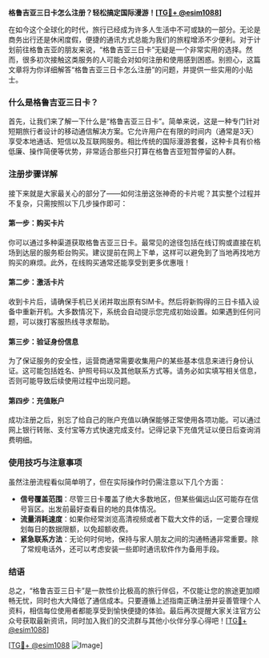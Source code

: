 **格鲁吉亚三日卡怎么注册？轻松搞定国际漫游！[[TG💪+ @esim1088](https://t.me/s/esim1088)]**

在如今这个全球化的时代，旅行已经成为许多人生活中不可或缺的一部分。无论是商务出行还是休闲度假，便捷的通讯方式总能为我们的旅程增添不少便利。对于计划前往格鲁吉亚的朋友来说，“格鲁吉亚三日卡”无疑是一个非常实用的选择。然而，很多初次接触这类服务的人可能会对如何注册和使用感到困惑。别担心，这篇文章将为你详细解答“格鲁吉亚三日卡怎么注册”的问题，并提供一些实用的小贴士。

### 什么是格鲁吉亚三日卡？

首先，让我们来了解一下什么是“格鲁吉亚三日卡”。简单来说，这是一种专门针对短期旅行者设计的移动通信解决方案。它允许用户在有限的时间内（通常是3天）享受本地通话、短信以及互联网服务。相比传统的国际漫游套餐，这种卡具有价格低廉、操作简便等优势，非常适合那些只打算在格鲁吉亚短暂停留的人群。

### 注册步骤详解

接下来就是大家最关心的部分了——如何注册这张神奇的卡片呢？其实整个过程并不复杂，只需按照以下几步操作即可：

#### 第一步：购买卡片
你可以通过多种渠道获取格鲁吉亚三日卡。最常见的途径包括在线订购或直接在机场到达层的服务柜台购买。建议提前在网上下单，这样可以避免到了当地再找地方购买的麻烦。此外，在线购买通常还能享受到更多优惠哦！

#### 第二步：激活卡片
收到卡片后，请确保手机已关闭并取出原有SIM卡。然后将新购得的三日卡插入设备中重新开机。大多数情况下，系统会自动提示您完成初始设置。如果遇到任何问题，可以拨打客服热线寻求帮助。

#### 第三步：验证身份信息
为了保证服务的安全性，运营商通常需要收集用户的某些基本信息来进行身份认证。这可能包括姓名、护照号码以及其他联系方式等。请务必如实填写相关信息，否则可能导致后续使用过程中出现问题。

#### 第四步：充值账户
成功注册之后，别忘了给自己的账户充值以确保能够正常使用各项功能。可以通过网上银行转账、支付宝等方式快速完成支付。记得记录下充值凭证以便日后查询消费明细。

### 使用技巧与注意事项

虽然注册流程看似简单明了，但在实际操作时仍需注意以下几个方面：

- **信号覆盖范围**：尽管三日卡覆盖了绝大多数地区，但某些偏远山区可能存在信号盲区。出发前最好查看目的地的具体情况。
- **流量消耗速度**：如果你经常浏览高清视频或者下载大文件的话，一定要合理规划每日的数据限额，以免超额收费。
- **紧急联系方法**：无论何时何地，保持与家人朋友之间的沟通畅通非常重要。除了常规电话外，还可以考虑安装一些即时通讯软件作为备用手段。

### 结语

总之，“格鲁吉亚三日卡”是一款性价比极高的旅行伴侣，不仅能让您的旅途更加顺畅无忧，同时也大大降低了通信成本。只要遵循上述指南正确注册并妥善管理个人资料，相信每位使用者都能享受到愉快便捷的体验。最后再次提醒大家关注官方公众号获取最新资讯，同时加入我们的交流群与其他小伙伴分享心得吧！[[TG💪+ @esim1088](https://t.me/s/esim1088)]

[[TG💪+ @esim1088](https://t.me/s/esim1088) ![Image](https://i.postimg.cc/4NQfJmqS/Snipaste-2025-05-13-00-14-12.png)]